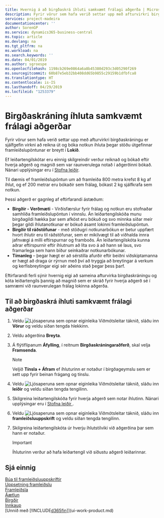 ```yaml
---
title: Hvernig á að birgðaskrá íhluti samkvæmt frálagi aðgerða | Microsoft Docs
description: Fyrir vörur sem hafa verið settar upp með afturvirkri birgðaskráningu er sjálfgefin virkni að reikna út og bóka notkun íhluta þegar stöðu útgefinnar framleiðslupöntunar er breytt í **Lokið**. Frekari upplýsingar eru í Birgðaskráningaraðferð.
services: project-madeira
documentationcenter: ''
author: SorenGP
ms.service: dynamics365-business-central
ms.topic: article
ms.devlang: na
ms.tgt_pltfrm: na
ms.workload: na
ms.search.keywords: ''
ms.date: 04/01/2019
ms.author: sgroespe
ms.openlocfilehash: 1198cb269e0864a6a8b45380d293c3d05290f269
ms.sourcegitcommit: 60b87e5eb32bb408dd65b9855c29159b1dfbfca8
ms.translationtype: HT
ms.contentlocale: is-IS
ms.lasthandoff: 04/29/2019
ms.locfileid: "1253379"
---
```

# <a name="flush-components-according-to-operation-output"></a>Birgðaskráning íhluta samkvæmt frálagi aðgerðar
Fyrir vörur sem hafa verið settar upp með afturvirkri birgðaskráningu er sjálfgefin virkni að reikna út og bóka notkun íhluta þegar stöðu útgefinnar framleiðslupöntunar er breytt í **Lokið**.  

Ef leiðartengilskótar eru einnig skilgreindir verður reiknað og bókað eftir hverja aðgerð og magnið sem var raunverulega notað í aðgerðinni bókað. Nánari upplýsingar eru í [Stofna leiðir](production-how-to-create-routings.md).  

Til dæmis ef framleiðslupöntun um að framleiða 800 metra krefst 8 kg af íhlut, og ef 200 metrar eru bókaðir sem frálag, bókast 2 kg sjálfkrafa sem notkun.  

Þessi aðgerð er gagnleg af eftirfarandi ástæðum:  

-   **Birgðir - Verðmæti** - Virðisfærslur fyrir frálag og notkun eru stofnaðar samhliða framleiðslupöntun í vinnslu. Án leiðartengilskóða munu birgðagildi hækka þar sem afköst eru bókuð og svo minnka síðar meir þegar gildi íhlutanotkunar er bókuð ásamt lokinni framleiðslupöntun.  
-   **Birgðir til ráðstöfunar** - með stöðugri notkunarbókun er betur uppfært hvort íhlutir eru til ráðstöfunar, sem er mikilvægt til að viðhalda innra jafnvægi á milli eftirspurnar og framboðs. Án leiðartengilskóta kunna aðrar eftirspurnir eftir íhlutnum að líta svo á að hann sé laus, svo framarlega sem hann bíður seinkaðrar notkunarbókunar.  
-   **Tímanleg** – þegar hægt er að sérstilla afurðir eftir beiðni viðskiptamanna er hægt að draga úr rýrnun með því að tryggja að breytingar á verkum og kerfisbreytingar eigi sér aðeins stað þegar þess þarf.  

Eftirfarandi ferli sýnir hvernig eigi að sameina afturvirka birgðaskráningu og kóta leiðartengils þannig að magnið sem er skráð fyrir hverja aðgerð sé í samræmi við raunverulegan frálag lokinna aðgerða.  

## <a name="to-flush-components-according-to-operation-output"></a>Til að birgðaskrá íhluti samkvæmt frálagi aðgerðar  
1.  Veldu ![Ljósaperuna sem opnar eiginleika Viðmótsleitar](media/ui-search/search_small.png "Segðu mér hvað þú vilt gera") táknið, sláðu inn **Vörur** og veldu síðan tengda hlekkinn.  
2.  Veldu aðgerðina **Breyta**.  
3.  Á flýtiflipanum **Áfylling**, í reitnum **Birgðaskráningaraðferð**, skal velja **Framsenda**.  

    > [!NOTE]  
    >  Veljið **Tínsla + Áfram** ef íhluturinn er notaður í birgðageymslu sem er sett upp fyrir beinan frágang og tínslu.  

4.  Veldu ![Ljósaperuna sem opnar eiginleika Viðmótsleitar](media/ui-search/search_small.png "Segðu mér hvað þú vilt gera") táknið, sláðu inn **leiðir** og veldu síðan tengda tengilinn.  
5.  Skilgreina leiðartengilskóða fyrir hverja aðgerð sem notar íhlutinn. Nánari upplýsingar eru í [Stofna leiðir ](production-how-to-create-routings.md).  
6.  Veldu ![Ljósaperuna sem opnar eiginleika Viðmótsleitar](media/ui-search/search_small.png "Segðu mér hvað þú vilt gera") táknið, sláðu inn **framleiðsluuppskrift** og veldu síðan tengda tengilinn.  
7.  Skilgreina leiðartengilskóta úr hverju íhlutstilviki við aðgerðina þar sem hann er notaður.

    > [!IMPORTANT]  
    >  Íhluturinn verður að hafa leiðartengil við síðustu aðgerð leiðarinnar.  

## <a name="see-also"></a>Sjá einnig  
[Búa til framleiðsluuppskriftir](production-how-to-create-production-boms.md)  
[Uppsetning framleiðslu](production-configure-production-processes.md)  
[Framleiðsla](production-manage-manufacturing.md)    
[Áætlun](production-planning.md)   
[Birgðir](inventory-manage-inventory.md)  
[Innkaup](purchasing-manage-purchasing.md)  
[Unnið með [!INCLUDE[d365fin](includes/d365fin_md.md)]](ui-work-product.md)
